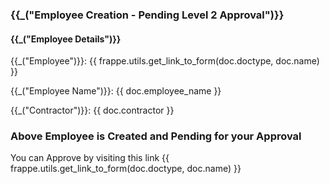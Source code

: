 <h3>{{_("Employee Creation - Pending Level 2 Approval")}}</h3>

<h4>{{_("Employee Details")}}</h4>
{{_("Employee")}}: {{ frappe.utils.get_link_to_form(doc.doctype, doc.name) }}

{{_("Employee Name")}}: {{ doc.employee_name }}

{{_("Contractor")}}: {{ doc.contractor }}

<h3>Above Employee is Created and Pending for your Approval</h3>

<p>You can Approve by visiting this link {{ frappe.utils.get_link_to_form(doc.doctype, doc.name) }}</p>
